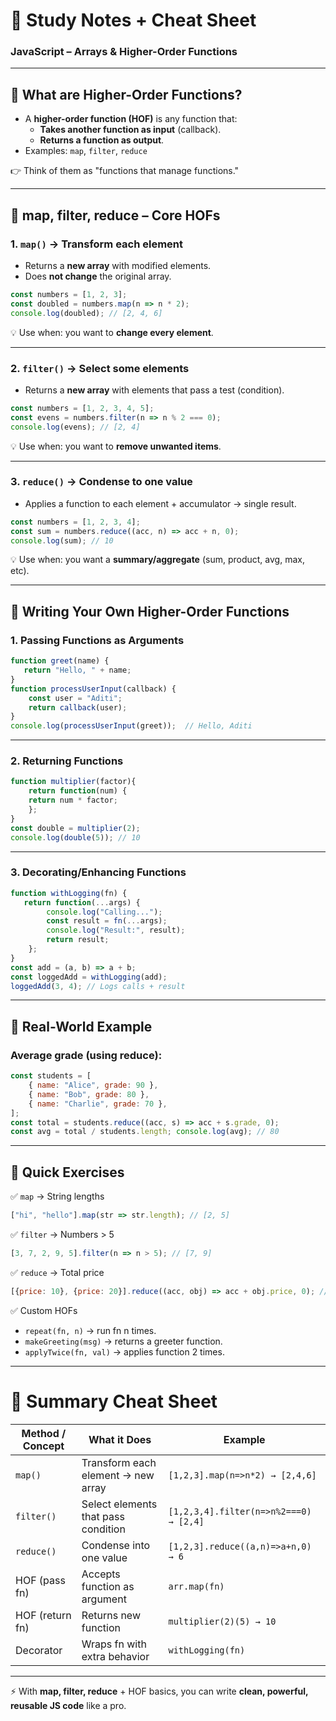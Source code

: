 # 📘 Study Notes + Cheat Sheet

### JavaScript – Arrays & Higher-Order Functions

---

## 🔹 What are Higher-Order Functions?

- A **higher-order function (HOF)** is any function that:
    - **Takes another function as input** (callback).
    - **Returns a function as output**.
- Examples: `map`, `filter`, `reduce`

👉 Think of them as "functions that manage functions."

---

## 🔹 map, filter, reduce – Core HOFs

### 1. `map()` → **Transform each element**

- Returns a **new array** with modified elements.
- Does **not change** the original array.

```js
const numbers = [1, 2, 3]; 
const doubled = numbers.map(n => n * 2); 
console.log(doubled); // [2, 4, 6]
```

💡 Use when: you want to **change every element**.

---

### 2. `filter()` → **Select some elements**

- Returns a **new array** with elements that pass a test (condition).

```js
const numbers = [1, 2, 3, 4, 5]; 
const evens = numbers.filter(n => n % 2 === 0); 
console.log(evens); // [2, 4]
```

💡 Use when: you want to **remove unwanted items**.

---

### 3. `reduce()` → **Condense to one value**

- Applies a function to each element + accumulator → single result.

```js
const numbers = [1, 2, 3, 4]; 
const sum = numbers.reduce((acc, n) => acc + n, 0); 
console.log(sum); // 10
```

💡 Use when: you want a **summary/aggregate** (sum, product, avg, max, etc).

---

## 🔹 Writing Your Own Higher-Order Functions

### 1. Passing Functions as Arguments

```js
function greet(name) {
   return "Hello, " + name;
}  
function processUserInput(callback) {
	const user = "Aditi";
	return callback(user);
}  
console.log(processUserInput(greet));  // Hello, Aditi
```

---

### 2. Returning Functions

```js
function multiplier(factor){
	return function(num) {
	return num * factor;
	};
}  
const double = multiplier(2); 
console.log(double(5)); // 10
```

---

### 3. Decorating/Enhancing Functions

```js
function withLogging(fn) {
   return function(...args) {
        console.log("Calling...");     
        const result = fn(...args);     
        console.log("Result:", result);     
        return result;   
    }; 
}  
const add = (a, b) => a + b;
const loggedAdd = withLogging(add);
loggedAdd(3, 4); // Logs calls + result
```

---

## 🔹 Real-World Example

### Average grade (using reduce):

```js
const students = [
	{ name: "Alice", grade: 90 },
	{ name: "Bob", grade: 80 },
	{ name: "Charlie", grade: 70 },
];  
const total = students.reduce((acc, s) => acc + s.grade, 0); 
const avg = total / students.length; console.log(avg); // 80
```

---

## 🔹 Quick Exercises

✅ `map` → String lengths

```js
["hi", "hello"].map(str => str.length); // [2, 5]
```

✅ `filter` → Numbers > 5

```js
[3, 7, 2, 9, 5].filter(n => n > 5); // [7, 9]
```

✅ `reduce` → Total price

```js
[{price: 10}, {price: 20}].reduce((acc, obj) => acc + obj.price, 0); // 30
```

✅ Custom HOFs

- `repeat(fn, n)` → run fn n times.
- `makeGreeting(msg)` → returns a greeter function.
- `applyTwice(fn, val)` → applies function 2 times.

---

# 🎯 Summary Cheat Sheet

|Method / Concept|What it Does|Example|
|---|---|---|
|`map()`|Transform each element → new array|`[1,2,3].map(n=>n*2) → [2,4,6]`|
|`filter()`|Select elements that pass condition|`[1,2,3,4].filter(n=>n%2===0) → [2,4]`|
|`reduce()`|Condense into one value|`[1,2,3].reduce((a,n)=>a+n,0) → 6`|
|HOF (pass fn)|Accepts function as argument|`arr.map(fn)`|
|HOF (return fn)|Returns new function|`multiplier(2)(5) → 10`|
|Decorator|Wraps fn with extra behavior|`withLogging(fn)`|

---

⚡ With **map, filter, reduce** + HOF basics, you can write **clean, powerful, reusable JS code** like a pro.